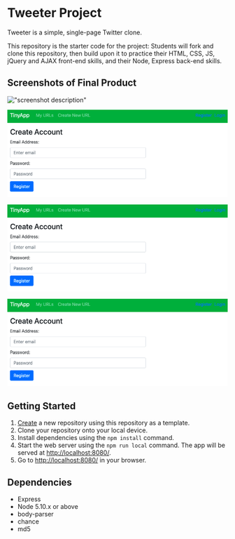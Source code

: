 # Tweeter Project

Tweeter is a simple, single-page Twitter clone.

This repository is the starter code for the project: Students will fork and clone this repository, then build upon it to practice their HTML, CSS, JS, jQuery and AJAX front-end skills, and their Node, Express back-end skills.

## Screenshots of Final Product
!["screenshot description"](https://github.com/bettyvng/tweeter/docs/docs/box-shadow.png)

!["screenshot description"](https://github.com/bettyvng/tinyapp/blob/master/docs/register-page.png)

!["screenshot description"](https://github.com/bettyvng/tinyapp/blob/master/docs/register-page.png)

!["screenshot description"](https://github.com/bettyvng/tinyapp/blob/master/docs/register-page.png)


## Getting Started

1. [Create](https://docs.github.com/en/repositories/creating-and-managing-repositories/creating-a-repository-from-a-template) a new repository using this repository as a template.
2. Clone your repository onto your local device.
3. Install dependencies using the `npm install` command.
3. Start the web server using the `npm run local` command. The app will be served at <http://localhost:8080/>.
4. Go to <http://localhost:8080/> in your browser.

## Dependencies

- Express
- Node 5.10.x or above
- body-parser
- chance
- md5
